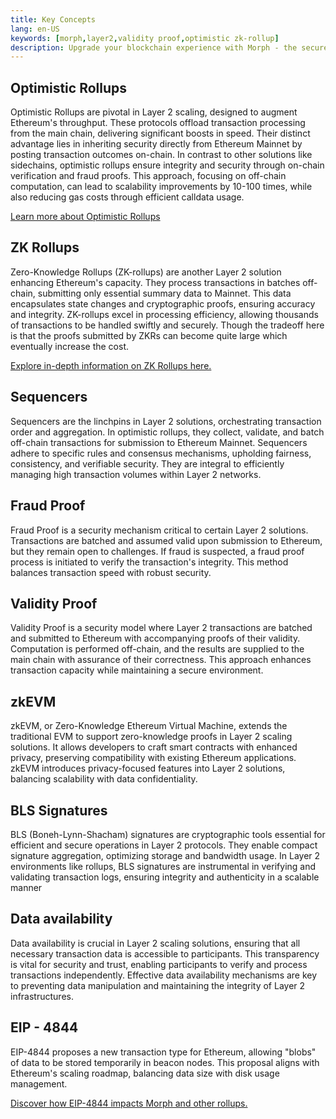 ```yaml
---
title: Key Concepts
lang: en-US
keywords: [morph,layer2,validity proof,optimistic zk-rollup]
description: Upgrade your blockchain experience with Morph - the secure decentralized, cost0efficient, and high-performing optimistic zk-rollup solution. Try it now!
---
```


## Optimistic Rollups


Optimistic Rollups are pivotal in Layer 2 scaling, designed to augment Ethereum's throughput. These protocols offload transaction processing from the main chain, delivering significant boosts in speed. Their distinct advantage lies in inheriting security directly from Ethereum Mainnet by posting transaction outcomes on-chain. In contrast to other solutions like sidechains, optimistic rollups ensure integrity and security through on-chain verification and fraud proofs. This approach, focusing on off-chain computation, can lead to scalability improvements by 10-100 times, while also reducing gas costs through efficient calldata usage.

[Learn more about Optimistic Rollups](https://ethereum.org/en/developers/docs/scaling/optimistic-rollups/)

## ZK Rollups

Zero-Knowledge Rollups (ZK-rollups) are another Layer 2 solution enhancing Ethereum's capacity. They process transactions in batches off-chain, submitting only essential summary data to Mainnet. This data encapsulates state changes and cryptographic proofs, ensuring accuracy and integrity. ZK-rollups excel in processing efficiency, allowing thousands of transactions to be handled swiftly and securely. Though the tradeoff here is that the proofs submitted by ZKRs can become quite large which eventually increase the cost.

[Explore in-depth information on ZK Rollups here.](https://ethereum.org/en/developers/docs/scaling/zk-rollups/)

## Sequencers

Sequencers are the linchpins in Layer 2 solutions, orchestrating transaction order and aggregation. In optimistic rollups, they collect, validate, and batch off-chain transactions for submission to Ethereum Mainnet. Sequencers adhere to specific rules and consensus mechanisms, upholding fairness, consistency, and verifiable security. They are integral to efficiently managing high transaction volumes within Layer 2 networks.

## Fraud Proof

Fraud Proof is a security mechanism critical to certain Layer 2 solutions. Transactions are batched and assumed valid upon submission to Ethereum, but they remain open to challenges. If fraud is suspected, a fraud proof process is initiated to verify the transaction's integrity. This method balances transaction speed with robust security.

## Validity Proof

Validity Proof is a security model where Layer 2 transactions are batched and submitted to Ethereum with accompanying proofs of their validity. Computation is performed off-chain, and the results are supplied to the main chain with assurance of their correctness. This approach enhances transaction capacity while maintaining a secure environment.

## zkEVM

zkEVM, or Zero-Knowledge Ethereum Virtual Machine, extends the traditional EVM to support zero-knowledge proofs in Layer 2 scaling solutions. It allows developers to craft smart contracts with enhanced privacy, preserving compatibility with existing Ethereum applications. zkEVM introduces privacy-focused features into Layer 2 solutions, balancing scalability with data confidentiality.

## BLS Signatures

BLS (Boneh-Lynn-Shacham) signatures are cryptographic tools essential for efficient and secure operations in Layer 2 protocols. They enable compact signature aggregation, optimizing storage and bandwidth usage. In Layer 2 environments like rollups, BLS signatures are instrumental in verifying and validating transaction logs, ensuring integrity and authenticity in a scalable manner

## Data availability

Data availability is crucial in Layer 2 scaling solutions, ensuring that all necessary transaction data is accessible to participants. This transparency is vital for security and trust, enabling participants to verify and process transactions independently. Effective data availability mechanisms are key to preventing data manipulation and maintaining the integrity of Layer 2 infrastructures.

## EIP - 4844

EIP-4844 proposes a new transaction type for Ethereum, allowing "blobs" of data to be stored temporarily in beacon nodes. This proposal aligns with Ethereum's scaling roadmap, balancing data size with disk usage management.

[Discover how EIP-4844 impacts Morph and other rollups.](https://www.eip4844.com/)
